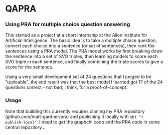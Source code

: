 # QAPRA

### Using PRA for multiple choice question answering

This started as a project at a short internship at the Allen Institute for Artificial Intelligence.
The basic idea is to take a multiple choice question, convert each choice into a sentence (or set
of sentences), then rank the sentences using a PRA model.  The PRA model works by first breaking
down the sentence into a set of SVO triples, then learning models to score each SVO triple in each
sentence, and finally combining the triple scores to give a score for the sentence.

Using a very small development set of 24 questions that I judged to be "tupleable", the end result
was that the best model I learned got 17 of the 24 questions correct - not bad, I think, for a
proof-of-concept.

### Usage

Note that building this currently requires cloning my PRA repository (github.com/matt-gardner/pra)
and publishing it locally with `sbt "+ publish-local"`.  I need to get the graphchi code and the
PRA code in some central repository...
